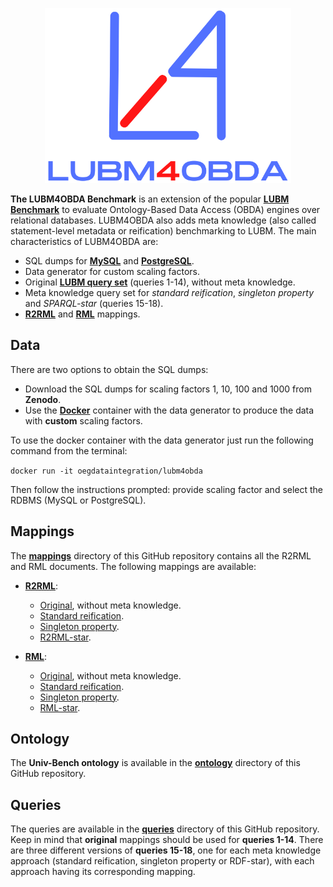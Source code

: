 <p align="center">
<img src="https://github.com/oeg-upm/lubm4obda/blob/main/logo.png" height="280" alt="morph">
</p>

**The LUBM4OBDA Benchmark** is an extension of the popular **[LUBM Benchmark](http://swat.cse.lehigh.edu/projects/lubm/)** to evaluate Ontology-Based Data Access (OBDA) engines over relational databases. LUBM4OBDA also adds meta knowledge (also called statement-level metadata or reification) benchmarking to LUBM. The main characteristics of LUBM4OBDA are:

- SQL dumps for **[MySQL](https://www.mysql.com/)** and **[PostgreSQL](https://www.postgresql.org/)**.
- Data generator for custom scaling factors.
- Original **[LUBM query set](http://swat.cse.lehigh.edu/projects/lubm/queries-sparql.txt)** (queries 1-14), without meta knowledge.
- Meta knowledge query set for _standard reification_, _singleton property_ and _SPARQL-star_ (queries 15-18).
- **[R2RML](https://www.w3.org/TR/r2rml/)** and **[RML](https://rml.io/specs/rml/)** mappings.

## Data

There are two options to obtain the SQL dumps:

- Download the SQL dumps for scaling factors 1, 10, 100 and 1000 from **Zenodo**.
- Use the **[Docker](https://hub.docker.com/r/oegdataintegration/lubm4obda)** container with the data generator to produce the data with **custom** scaling factors.

To use the docker container with the data generator just run the following command from the terminal:

`docker run -it oegdataintegration/lubm4obda`

Then follow the instructions prompted: provide scaling factor and select the RDBMS (MySQL or PostgreSQL).

## Mappings

The **[mappings](https://github.com/oeg-upm/lubm4obda/tree/main/mappings)** directory of this GitHub repository contains all the R2RML and RML documents. The following mappings are available:

- **[R2RML](https://github.com/oeg-upm/lubm4obda/tree/main/mappings/r2rml)**:
  - [Original](https://github.com/oeg-upm/lubm4obda/blob/main/mappings/r2rml/lubm4obda.r2rml.ttl), without meta knowledge.
  - [Standard reification](https://github.com/oeg-upm/lubm4obda/blob/main/mappings/r2rml/lubm4obda-reification.r2rml.ttl).
  - [Singleton property](https://github.com/oeg-upm/lubm4obda/blob/main/mappings/r2rml/lubm4obda-singleton-property.r2rml.ttl).
  - [R2RML-star](https://github.com/oeg-upm/lubm4obda/blob/main/mappings/r2rml/lubm4obda-star.r2rml.ttl).

- **[RML](https://github.com/oeg-upm/lubm4obda/tree/main/mappings/rml)**:
  - [Original](https://github.com/oeg-upm/lubm4obda/blob/main/mappings/rml/lubm4obda.rml.ttl), without meta knowledge.
  - [Standard reification](https://github.com/oeg-upm/lubm4obda/blob/main/mappings/rml/lubm4obda-reification.rml.ttl).
  - [Singleton property](https://github.com/oeg-upm/lubm4obda/blob/main/mappings/rml/lubm4obda-singleton-property.rml.ttl).
  - [RML-star](https://github.com/oeg-upm/lubm4obda/blob/main/mappings/rml/lubm4obda-star.rml.ttl).

## Ontology

The **Univ-Bench ontology** is available in the **[ontology](https://github.com/oeg-upm/lubm4obda/blob/main/ontology/univ-bench.owl)** directory of this GitHub repository.

## Queries

The queries are available in the **[queries](https://github.com/oeg-upm/lubm4obda/tree/main/queries)** directory of this GitHub repository. Keep in mind that **original** mappings should be used for **queries 1-14**. There are three different versions of **queries 15-18**, one for each meta knowledge approach (standard reification, singleton property or RDF-star), with each approach having its corresponding mapping.
